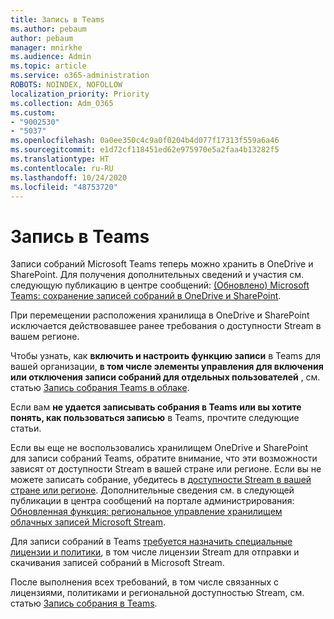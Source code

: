 ```yaml
---
title: Запись в Teams
ms.author: pebaum
author: pebaum
manager: mnirkhe
ms.audience: Admin
ms.topic: article
ms.service: o365-administration
ROBOTS: NOINDEX, NOFOLLOW
localization_priority: Priority
ms.collection: Adm_O365
ms.custom:
- "9002530"
- "5037"
ms.openlocfilehash: 0a0ee350c4c9a0f0204b4d077f17313f559a6a46
ms.sourcegitcommit: e1d72cf118451ed62e975970e5a2faa4b13282f5
ms.translationtype: HT
ms.contentlocale: ru-RU
ms.lasthandoff: 10/24/2020
ms.locfileid: "48753720"
---
```

# <a name="recording-in-teams"></a>Запись в Teams

Записи собраний Microsoft Teams теперь можно хранить в OneDrive и SharePoint. Для получения дополнительных сведений и участия см. следующую публикацию в центре сообщений: [(Обновлено) Microsoft Teams: сохранение записей собраний в OneDrive и SharePoint](https://portal.microsoft.com/Adminportal/Home?ref=MessageCenter&id=MC222640).

При перемещении расположения хранилища в OneDrive и SharePoint исключается действовавшее ранее требования о доступности Stream в вашем регионе.

Чтобы узнать, как **включить и настроить функцию записи** в Teams для вашей организации, **в том числе элементы управления для включения или отключения записи собраний для отдельных пользователей** , см. статью [Запись собрания Teams в облаке](https://docs.microsoft.com/microsoftteams/cloud-recording).

Если вам **не удается записывать собрания в Teams или вы хотите понять, как пользоваться записью** в Teams, прочтите следующие статьи.

Если вы еще не воспользовались хранилищем OneDrive и SharePoint для записи собраний Teams, обратите внимание, что эти возможности зависят от доступности Stream в вашей стране или регионе. Если вы не можете записать собрание, убедитесь в [доступности Stream в вашей стране или регионе](https://docs.microsoft.com/stream/faq#which-regions-does-microsoft-stream-host-my-data-in). Дополнительные сведения см. в следующей публикации в центра сообщений на портале администрирования: [Обновленная функция: региональное управление хранилищем облачных записей Microsoft Stream](https://admin.microsoft.com/AdminPortal/Home#/MessageCenter?id=MC214327).

Для записи собраний в Teams [требуется назначить специальные лицензии и политики](https://docs.microsoft.com/microsoftteams/cloud-recording#prerequisites-for-teams-cloud-meeting-recording), в том числе лицензии Stream для отправки и скачивания записей собраний в Microsoft Stream.

После выполнения всех требований, в том числе связанных с лицензиями, политиками и региональной доступностью Stream, см. статью [Запись собрания в Teams](https://support.office.com/article/34dfbe7f-b07d-4a27-b4c6-de62f1348c24).
